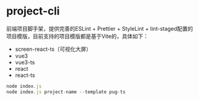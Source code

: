 # project-cli

前端项目脚手架，提供完善的ESLint + Prettier + StyleLint + lint-staged配置的项目模版，目前支持的项目模版都是基于Vite的，具体如下：

- screen-react-ts（可视化大屏）
- vue3
- vue3-ts
- react
- react-ts

```javascript
node index.js
node index.js project-name --template pug-ts
```
